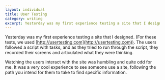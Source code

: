 ```yaml
---
layout: individual
title: User Testing
category: writing
excerpt: Yesterday was my first experience testing a site that I designed.
---
```


Yesterday was my first experience testing a site that I designed. (For these tests, we used [http://usertesting.com](http://usertesting.com)). The users followed a script with tasks, and as they tried to run through the script, they recorded their screens and articulated what they were thinking.

Watching the users interact with the site was humbling and quite odd for me. It was a very cool experience to see someone use a site, following the path you intend for them to take to find specific information.